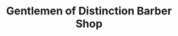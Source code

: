 ---
title: "Gentlemen of Distinction Barber Shop"
url: /washington/gentlemen-of-distinction-barber-shop/
shop: Friseur
---